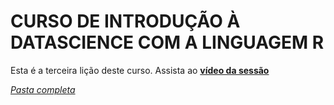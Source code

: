 # CURSO DE INTRODUÇÃO À DATASCIENCE COM A LINGUAGEM R
Esta é a terceira lição deste curso.
Assista ao [**vídeo da  sessão**](https://youtu.be/g8CUxTO5nWE)

[*Pasta completa*](https://github.com/cleuton/datascience/tree/master/R-course/lesson3)